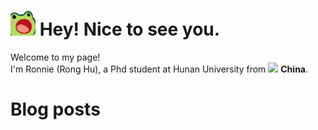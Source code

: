 <h1><img src="sticker/frog-wow-scroll.gif" width="40"/> Hey! Nice to see you.</h1>

<p>Welcome to my page! </br> I'm Ronnie (Rong Hu), a Phd student at Hunan University from <img src="sticker/china_icon_134833.ico" width="20"/> <b>China</b>. </p>




<!--START_SECTION:waka-->
<!--END_SECTION:waka-->



# Blog posts
<!-- BLOG-POST-LIST:START -->
<!-- BLOG-POST-LIST:END -->




















<!--
**rhu2xx/rhu2xx** is a ✨ _special_ ✨ repository because its `README.md` (this file) appears on your GitHub profile.

Here are some ideas to get you started:

- 🔭 I’m currently working on ...
- 🌱 I’m currently learning ...
- 👯 I’m looking to collaborate on ...
- 🤔 I’m looking for help with ...
- 💬 Ask me about ...
- 📫 How to reach me: ...
- 😄 Pronouns: ...
- ⚡ Fun fact: ...
-->
